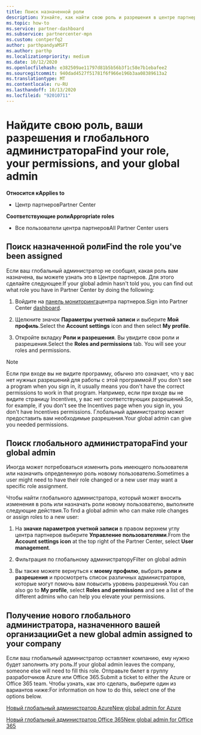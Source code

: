 ```yaml
---
title: Поиск назначенной роли
description: Узнайте, как найти свою роль и разрешения в центре партнеров.
ms.topic: how-to
ms.service: partner-dashboard
ms.subservice: partnercenter-mpn
ms.custom: contperfq2
author: parthpandyaMSFT
ms.author: parthp
ms.localizationpriority: medium
ms.date: 10/12/2020
ms.openlocfilehash: e382509ae11797d81b5b56b3f1c58e7b1ebafee2
ms.sourcegitcommit: 940dad4527f51781f6f966e196b3aa08389613a2
ms.translationtype: MT
ms.contentlocale: ru-RU
ms.lasthandoff: 10/13/2020
ms.locfileid: "92010711"
---
```

# <a name="find-your-role-your-permissions-and-your-global-admin"></a><span data-ttu-id="b0eeb-103">Найдите свою роль, ваши разрешения и глобального администратора</span><span class="sxs-lookup"><span data-stu-id="b0eeb-103">Find your role, your permissions, and your global admin</span></span>

<span data-ttu-id="b0eeb-104">**Относится к**</span><span class="sxs-lookup"><span data-stu-id="b0eeb-104">**Applies to**</span></span>
- <span data-ttu-id="b0eeb-105">Центр партнеров</span><span class="sxs-lookup"><span data-stu-id="b0eeb-105">Partner Center</span></span>

<span data-ttu-id="b0eeb-106">**Соответствующие роли**</span><span class="sxs-lookup"><span data-stu-id="b0eeb-106">**Appropriate roles**</span></span>

- <span data-ttu-id="b0eeb-107">Все пользователи центра партнеров</span><span class="sxs-lookup"><span data-stu-id="b0eeb-107">All Partner Center users</span></span>

## <a name="find-the-role-youve-been-assigned"></a><span data-ttu-id="b0eeb-108">Поиск назначенной роли</span><span class="sxs-lookup"><span data-stu-id="b0eeb-108">Find the role you've been assigned</span></span>

<span data-ttu-id="b0eeb-109">Если ваш глобальный администратор не сообщил, какая роль вам назначена, вы можете узнать это в Центре партнеров. Для этого сделайте следующее:</span><span class="sxs-lookup"><span data-stu-id="b0eeb-109">If your global admin hasn't told you, you can find out what role you have in Partner Center by doing the following:</span></span>

1. <span data-ttu-id="b0eeb-110">Войдите на [панель мониторинга](https://partner.microsoft.com/dashboard/home)центра партнеров.</span><span class="sxs-lookup"><span data-stu-id="b0eeb-110">Sign into Partner Center [dashboard](https://partner.microsoft.com/dashboard/home).</span></span>

1. <span data-ttu-id="b0eeb-111">Щелкните значок **Параметры учетной записи** и выберите **Мой профиль**.</span><span class="sxs-lookup"><span data-stu-id="b0eeb-111">Select the **Account settings** icon and then select **My profile**.</span></span>
 
1. <span data-ttu-id="b0eeb-112">Откройте вкладку **Роли и разрешения**. Вы увидите свои роли и разрешения.</span><span class="sxs-lookup"><span data-stu-id="b0eeb-112">Select the **Roles and permissions** tab. You will see your roles and permissions.</span></span>
 
>[!Note]
><span data-ttu-id="b0eeb-113">Если при входе вы не видите программу, обычно это означает, что у вас нет нужных разрешений для работы с этой программой.</span><span class="sxs-lookup"><span data-stu-id="b0eeb-113">If you don't see a program when you sign in, it usually means you don't have the correct permissions to work in that program.</span></span> <span data-ttu-id="b0eeb-114">Например, если при входе вы не видите страницу Incentives, у вас нет соответствующих разрешений.</span><span class="sxs-lookup"><span data-stu-id="b0eeb-114">So, for example, if you don't see the Incentives page when you sign in, you don't have Incentives permissions.</span></span> <span data-ttu-id="b0eeb-115">Глобальный администратор может предоставить вам необходимые разрешения.</span><span class="sxs-lookup"><span data-stu-id="b0eeb-115">Your global admin can give you needed permissions.</span></span>

## <a name="find-your-global-admin"></a><span data-ttu-id="b0eeb-116">Поиск глобального администратора</span><span class="sxs-lookup"><span data-stu-id="b0eeb-116">Find your global admin</span></span>

<span data-ttu-id="b0eeb-117">Иногда может потребоваться изменить роль имеющего пользователя или назначить определенную роль новому пользователю.</span><span class="sxs-lookup"><span data-stu-id="b0eeb-117">Sometimes a user might need to have their role changed or a new user may want a specific role assignment.</span></span>

<span data-ttu-id="b0eeb-118">Чтобы найти глобального администратора, который может вносить изменения в роль или назначать роли новому пользователю, выполните следующие действия.</span><span class="sxs-lookup"><span data-stu-id="b0eeb-118">To find a global admin who can make role changes or assign roles to a new user:</span></span> 

1. <span data-ttu-id="b0eeb-119">На **значке параметров учетной записи** в правом верхнем углу центра партнеров выберите **Управление пользователями**.</span><span class="sxs-lookup"><span data-stu-id="b0eeb-119">From the **Account settings icon** at the top right of the Partner Center, select **User management**.</span></span>

1. <span data-ttu-id="b0eeb-120">Фильтрация по глобальному администратору</span><span class="sxs-lookup"><span data-stu-id="b0eeb-120">Filter on global admin</span></span>

1. <span data-ttu-id="b0eeb-121">Вы также можете вернуться к **моему профилю**, выбрать **роли и разрешения** и просмотреть список различных администраторов, которые могут помочь вам повысить уровень разрешений.</span><span class="sxs-lookup"><span data-stu-id="b0eeb-121">You can also go to **My profile**, select **Roles and permissions** and see a list of the different admins who can help you elevate your permissions.</span></span> 


## <a name="get-a-new-global-admin-assigned-to-your-company"></a><span data-ttu-id="b0eeb-122">Получение нового глобального администратора, назначенного вашей организации</span><span class="sxs-lookup"><span data-stu-id="b0eeb-122">Get a new global admin assigned to your company</span></span>

<span data-ttu-id="b0eeb-123">Если ваш глобальный администратор оставляет компанию, ему нужно будет заполнить эту роль.</span><span class="sxs-lookup"><span data-stu-id="b0eeb-123">If your global admin leaves the company, someone else will need to fill this role.</span></span> <span data-ttu-id="b0eeb-124">Отправьте билет в группу разработчиков Azure или Office 365.</span><span class="sxs-lookup"><span data-stu-id="b0eeb-124">Submit a ticket to either the Azure or Office 365 team.</span></span> <span data-ttu-id="b0eeb-125">Чтобы узнать, как это сделать, выберите один из вариантов ниже:</span><span class="sxs-lookup"><span data-stu-id="b0eeb-125">For information on how to do this, select one of the options below.</span></span>

[<span data-ttu-id="b0eeb-126">Новый глобальный администратор Azure</span><span class="sxs-lookup"><span data-stu-id="b0eeb-126">New global admin for Azure</span></span>](https://support.microsoft.com/help/4505981/what-to-do-if-the-only-admin-for-your-mpn-program-has-left-the-company)

[<span data-ttu-id="b0eeb-127">Новый глобальный администратор Office 365</span><span class="sxs-lookup"><span data-stu-id="b0eeb-127">New global admin for Office 365</span></span>](https://admin.microsoft.com/)

